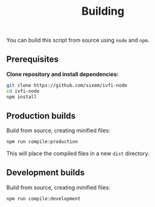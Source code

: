 <h1 align="center">Building</h1>

<br/>

You can build this script from source using `node` and `npm`.

## Prerequisites
**Clone repository and install dependencies:**
```bash
git clone https://github.com/sixem/ivfi-node
cd ivfi-node
npm install
```

## Production builds
Build from source, creating minified files:

```bash
npm run compile:production
```

This will place the compiled files in a new `dist` directory.

## Development builds
Build from source, creating minified files:

```bash
npm run compile:development
```